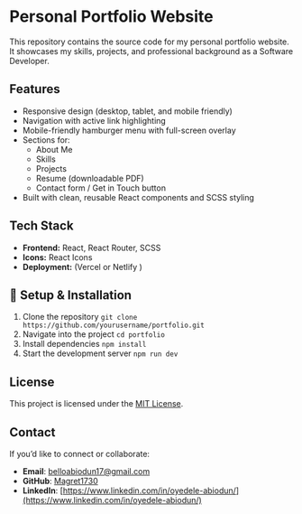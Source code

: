 # Personal Portfolio Website

This repository contains the source code for my personal portfolio website.  
It showcases my skills, projects, and professional background as a Software Developer.

## Features
- Responsive design (desktop, tablet, and mobile friendly)
- Navigation with active link highlighting
- Mobile-friendly hamburger menu with full-screen overlay
- Sections for:
  - About Me
  - Skills
  - Projects
  - Resume (downloadable PDF)
  - Contact form / Get in Touch button
- Built with clean, reusable React components and SCSS styling

## Tech Stack
- **Frontend:** React, React Router, SCSS
- **Icons:** React Icons
- **Deployment:** (Vercel or Netlify )

## 🔧 Setup & Installation
1. Clone the repository 
`git clone https://github.com/yourusername/portfolio.git`
2. Navigate into the project
`cd portfolio`
3. Install dependencies
`npm install`
4. Start the development server
`npm run dev`

## License
This project is licensed under the [MIT License](./LICENSE).

## Contact
If you’d like to connect or collaborate:

- **Email**: [belloabiodun17@gmail.com](mailto:belloabiodun17@gmail.com)
- **GitHub**: [Magret1730](https://github.com/Magret1730)
- **LinkedIn**: [https://www.linkedin.com/in/oyedele-abiodun/](https://www.linkedin.com/in/oyedele-abiodun/)


<!--
# To do 
1. Animations
2. Add Snaps, Keyin last semester project(Context API)
3. Theme. dark and light view
4. Finetune README
5. Deploy it
6. Posthog to monitor activities
-->